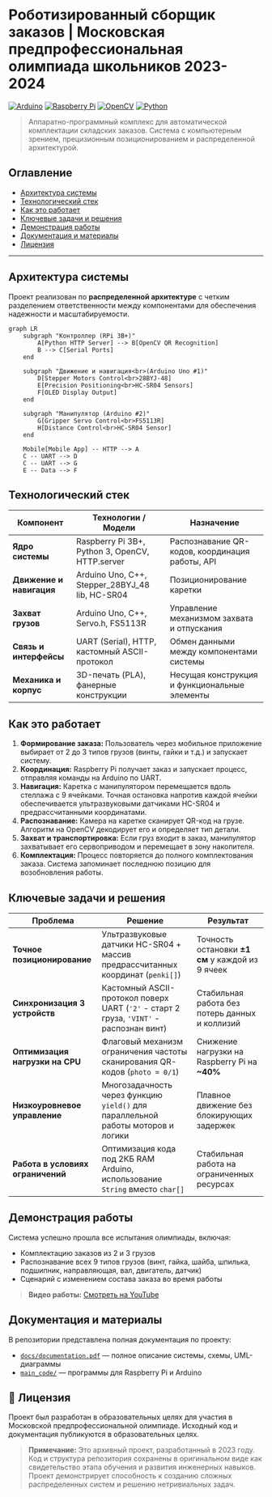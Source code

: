 # Роботизированный сборщик заказов | Московская предпрофессиональная олимпиада школьников 2023-2024

[![Arduino](https://img.shields.io/badge/Arduino-00979D?style=for-the-badge&logo=Arduino&logoColor=white)](https://www.arduino.cc/)
[![Raspberry Pi](https://img.shields.io/badge/Raspberry%20Pi-A22846?style=for-the-badge&logo=Raspberry%20Pi&logoColor=white)](https://www.raspberrypi.org/)
[![OpenCV](https://img.shields.io/badge/OpenCV-5C3EE8?style=for-the-badge&logo=OpenCV&logoColor=white)](https://opencv.org/)
[![Python](https://img.shields.io/badge/Python-3776AB?style=for-the-badge&logo=python&logoColor=white)](https://python.org/)

> Аппаратно-программный комплекс для автоматической комплектации складских заказов. Система с компьютерным зрением, прецизионным позиционированием и распределенной архитектурой.

## Оглавление

- [Архитектура системы](#архитектура-системы)
- [Технологический стек](#технологический-стек)
- [Как это работает](#как-это-работает)
- [Ключевые задачи и решения](#ключевые-задачи-и-решения)
- [Демонстрация работы](#демонстрация-работы)
- [Документация и материалы](#документация-и-материалы)
- [Лицензия](#лицензия)

---

## Архитектура системы

Проект реализован по **распределенной архитектуре** с четким разделением ответственности между компонентами для обеспечения надежности и масштабируемости.

```mermaid
graph LR
    subgraph "Контроллер (RPi 3B+)"
        A[Python HTTP Server] --> B[OpenCV QR Recognition]
        B --> C[Serial Ports]
    end

    subgraph "Движение и навигация<br>(Arduino Uno #1)"
        D[Stepper Motors Control<br>28BYJ-48]
        E[Precision Positioning<br>HC-SR04 Sensors]
        F[OLED Display Output]
    end

    subgraph "Манипулятор (Arduino #2)"
        G[Gripper Servo Control<br>FS5113R]
        H[Distance Control<br>HC-SR04 Sensor]
    end

    Mobile[Mobile App] -- HTTP --> A
    C -- UART --> D
    C -- UART --> G
    E -- Data --> F
```

## Технологический стек

| Компонент                | Технологии / Модели | Назначение |
| ------------------------ | ------------------- | ---------- |
| **Ядро системы**         | Raspberry Pi 3B+, Python 3, OpenCV, HTTP.server | Распознавание QR-кодов, координация работы, API |
| **Движение и навигация** | Arduino Uno, C++, Stepper_28BYJ_48 lib, HC-SR04 | Позиционирование каретки                        |
| **Захват грузов**        | Arduino Uno, C++, Servo.h, FS5113R              | Управление механизмом захвата и отпускания      |
| **Связь и интерфейсы**   | UART (Serial), HTTP, кастомный ASCII-протокол   | Обмен данными между компонентами системы        |
| **Механика и корпус**    | 3D-печать (PLA), фанерные конструкции           | Несущая конструкция и функциональные элементы   |

## Как это работает

1.  **Формирование заказа:** Пользователь через мобильное приложение выбирает от 2 до 3 типов грузов (винты, гайки и т.д.) и запускает систему.
2.  **Координация:** Raspberry Pi получает заказ и запускает процесс, отправляя команды на Arduino по UART.
3.  **Навигация:** Каретка с манипулятором перемещается вдоль стеллажа с 9 ячейками. Точная остановка напротив каждой ячейки обеспечивается ультразвуковыми датчиками HC-SR04 и предрассчитанными координатами.
4.  **Распознавание:** Камера на каретке сканирует QR-код на грузе. Алгоритм на OpenCV декодирует его и определяет тип детали.
5.  **Захват и транспортировка:** Если груз входит в заказ, манипулятор захватывает его сервоприводом и перемещает в зону накопителя.
6.  **Комплектация:** Процесс повторяется до полного комплектования заказа. Система запоминает последнюю позицию для возобновления работы.

## Ключевые задачи и решения

| Проблема | Решение | Результат |
| -------- | ------- | --------- |
| **Точное позиционирование**       | Ультразвуковые датчики HC-SR04 + массив предрассчитанных координат (`penki[]`) | Точность остановки **±1 см** у каждой из 9 ячеек |
| **Синхронизация 3 устройств**     | Кастомный ASCII-протокол поверх UART (`'2'` - старт 2 груза, `'VINT'` - распознан винт) | Стабильная работа без потерь данных и коллизий |
| **Оптимизация нагрузки на CPU**   | Флаговый механизм ограничения частоты сканирования QR-кодов (`photo = 0/1`) | Снижение нагрузки на Raspberry Pi на **~40%** |
| **Низкоуровневое управление**     | Многозадачность через функцию `yield()` для параллельной работы моторов и логики | Плавное движение без блокирующих задержек |
| **Работа в условиях ограничений** | Оптимизация кода под 2КБ RAM Arduino, использование `String` вместо `char[]` | Стабильная работа на ограниченных ресурсах |

## Демонстрация работы

Система успешно прошла все испытания олимпиады, включая:
-   Комплектацию заказов из 2 и 3 грузов
-   Распознавание всех 9 типов грузов (винт, гайка, шайба, шпилька, подшипник, направляющая, вал, двигатель, датчик)
-   Сценарий с изменением состава заказа во время работы

> **Видео работы:** [Смотреть на YouTube](https://youtu.be/xSdcvUGpYvo)

## Документация и материалы

В репозитории представлена полная документация по проекту:
-   [`docs/documentation.pdf`](docs/documentation.pdf) — полное описание системы, схемы, UML-диаграммы
-   [`main_code/`](main_code/) — программы для Raspberry Pi и Arduino

## 📄 Лицензия

Проект был разработан в образовательных целях для участия в Московской предпрофессиональной олимпиаде. Исходный код и документация публикуются в образовательных целях.

> **Примечание:** Это архивный проект, разработанный в 2023 году. Код и структура репозитория сохранены в оригинальном виде как свидетельство этапа обучения и развития инженерных навыков. Проект демонстрирует способность к созданию сложных распределенных систем и решению нетривиальных задач.
